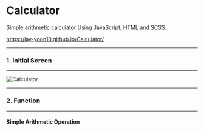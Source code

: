 # Calculator
Simple arithmetic calculator Using JavaScript, HTML and SCSS.

https://jay-yoon10.github.io/Calculator/

***
### 1. Initial Screen
***

![Calculator](https://user-images.githubusercontent.com/93105607/150764419-12e3104c-d30a-4cf1-8442-455a2db2ee5d.JPG)

***
### 2. Function
***
####  Simple Arithmetic Operation


